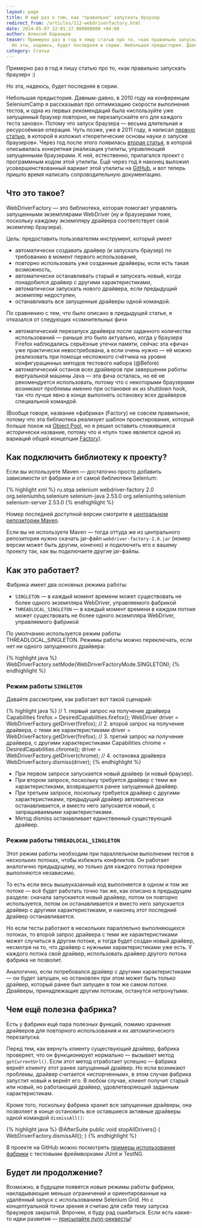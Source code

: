 ```yaml
---
layout: page
title: И ещё раз о том, как "правильно" запускать браузер
redirect_from: /articles/112-webdriverfactory.html
date: 2014-05-07 12:01:17.000000000 +04:00
author: Алексей Баранцев
teaser: Примерно раз в год я пишу статью про то, «как правильно запускать браузер» :)
  Но эта, надеюсь, будет последняя в серии. Небольшая предыстория. Давным-давно, в 2010 году на конференции SeleniumCamp я рассказывал про оптимизацию скорости выполнения тестов, и одна из первых рекомендаций была «используйте уже запущенный браузер повторно, не перезапускайте его для каждого теста заново». Потому что запуск браузера — весьма длительная и ресурсоёмкая операция. Чуть позже, уже в 2011 году, я написал первую статью, в которой я изложил «теоретические основы науки о запуске браузеров». Через год после этого появилась вторая статья, в которой описывалась конкретная реализация утилиты, управляющей запущенными браузерами. К ней, естественно, прилагался проект с программным кодом этой утилиты. Ещё через год я наконец выложил усовершенствованный вариант этой утилиты на GitHub, и вот теперь пришло время написать сопроводительную документацию
category: Статьи
---
```

Примерно раз в год я пишу статью про то, «как правильно запускать браузер» :)

Но эта, надеюсь, будет последняя в серии.

Небольшая предыстория. Давным-давно, в 2010 году на конференции SeleniumCamp я рассказывал про оптимизацию скорости выполнения тестов, и одна из первых рекомендаций была «используйте уже запущенный браузер повторно, не перезапускайте его для каждого теста заново». Потому что запуск браузера — весьма длительная и ресурсоёмкая операция. Чуть позже, уже в 2011 году, я написал [первую статью](/blog/65-how-to-start-browser-in-theory.html), в которой я изложил «теоретические основы науки о запуске браузеров». Через год после этого появилась [вторая статья](/blog/66-how-to-start-browser-with-driver-factory.html), в которой описывалась конкретная реализация утилиты, управляющей запущенными браузерами. К ней, естественно, прилагался проект с программным кодом этой утилиты. Ещё через год я наконец выложил усовершенствованный вариант этой утилиты на [GitHub](https://github.com/barancev/webdriver-factory/), и вот теперь пришло время написать сопроводительную документацию.

## Что это такое?

WebDriverFactory — это библиотека, которая помогает управлять запущенными экземплярами WebDriver (ну и браузерами тоже, поскольку каждому экземпляру драйвера соответствует свой экземпляр браузера).

Цель: предоставить пользователям инструмент, который умеет

* автоматически создавать драйвер (и запускать браузер) по требованию в момент первого использования,
* повторно использовать уже созданные драйверы, если есть такая возможность,
* автоматически останавливать старый и запускать новый, когда понадобился драйвер с другими характеристиками,
* автоматически запускать нового драйвера, если предыдущий экземпляр недоступен,
* останавливать все запущенные драйверы одной командой.

По сравнению с тем, что было описано в предыдущей статье, я отказался от следующих «сомнительных фич»

* автоматический перезапуск драйвера после заданного количества использований — раньше это было актуально, когда у браузера Firefox наблюдались серьёзные утечки памяти, сейчас эта «фича» уже практически невостребована, а если очень нужно — её можно реализовать при помощи несложного счётчика на уровне конфигурацинных методов тестового набора (@Before)
* автоматический останов всех драйверов при завершении работы виртуальной машины Java — эта фича осталась, но её не рекомендуется использовать, потому что с некоторыми браузерами возникают проблемы именно при остановке их из shutdown hook, так что лучше явно в конце выполнять остановку всех драйверов специальной командой.

(Вообще говоря, название «фабрика» (Factory) не совсем правильное, потому что эта библиотека реализует шаблон проектирования, который больше похож на [Object Pool](http://sourcemaking.com/design_patterns/object_pool), но я решил оставить сложившееся исторически название, потому что и «пул» тоже является одной из вариаций общей концепции [Factory](http://en.wikipedia.org/wiki/Factory_(software_concept))).

## Как подключить библиотеку к проекту?

Если вы используете Maven — достаточно просто добавить зависимости от фабрики и от самой библиотеки Selenium:

{% highlight xml %}
<dependency>
  <groupId>ru.stqa.selenium</groupId>
  <artifactId>webdriver-factory</artifactId>
  <version>2.0</version>
</dependency>
<dependency>
  <groupId>org.seleniumhq.selenium</groupId>
  <artifactId>selenium-java</artifactId>
  <version>2.53.0</version>
</dependency>
<dependency>
  <groupId>org.seleniumhq.selenium</groupId>
  <artifactId>selenium-server</artifactId>
  <version>2.53.0</version>
</dependency>
{% endhighlight %}

Номер последней доступной версии смотрите в [центральном репозитории Maven](http://search.maven.org/#browse%7C-716647851).

Если вы не используете Maven — тогда оттуда же из центрального репозитория нужно скачать jar-файл `webdriver-factory-2.0.jar` (номер версии может быть другим, конечно) и подключить его к вашему проекту так, как вы подключаете другие jar-файлы.

## Как это работает?

Фабрика имеет два основных режима работы:

* `SINGLETON` — в каждый момент времени может существовать не более одного экземпляра WebDriver, управляемого фабрикой
* `THREADLOCAL_SINGLETON` — в каждый момент времени в каждом потоке может существовать не более одного экземпляра WebDriver, управляемого фабрикой

По умолчанию используется режим работы THREADLOCAL_SINGLETON. Режимы работы можно переключать, если нет ни одного запущенного драйвера:

{% highlight java %}
WebDriverFactory.setMode(WebDriverFactoryMode.SINGLETON);
{% endhighlight %}

### Режим работы `SINGLETON`

Давайте рассмотрим, как работает вот такой сценарий:

{% highlight java %}
// 1. первый запрос на получение драйвера
Capabilities firefox = DesiredCapabilities.firefox();
WebDriver driver = WebDriverFactory.getDriver(firefox);
// 2. второй запрос на получение драйвера, с теми же характеристиками
driver = WebDriverFactory.getDriver(firefox);
// 3. третий запрос на получение драйвера, с другими характеристиками
Capabilities chrome = DesiredCapabilities.chrome();
driver = WebDriverFactory.getDriver(chrome);
// 4. остановка драйвера
WebDriverFactory.dismiss(driver);
{% endhighlight %}

* При первом запросе запускается новый драйвер (и новый браузер).
* При втором запросе, поскольку требуется драйвер с теми же характеристиками, возвращается ранее запущенный драйвер.
* При третьем запросе, поскольку требуется драйвер с другими характеристиками, предыдущий драйвер автоматически останавливается, и вместо него запускается новый, с запрашиваемыми характеристиками.
* Метод dismiss останавливает единственный существующий драйвер.

### Режим работы `THREADLOCAL_SINGLETON`

Этот режим работы необходим при параллельном выполнении тестов в нескольких потоках, чтобы избежать конфликтов. Он работает аналогично предыдущему, но только для каждого потока проверки выполняются независимо.

То есть если весь вышеуказанный код выполняется в одном и том же потоке — всё будет работать точно так же, как описано в предыдущем разделе: сначала запускается новый драйвер, потом он повторно используется, потом он останавливается и вместо него запускается драйвер с другими характеристиками, и наконец этот последний драйвер останавливается.

Но если тесты работают в нескольких параллельно выполняющихся потоках, то второй запрос драйвера с теми же характеристиками может случиться в другом потоке, и тогда будет создан новый драйвер, несмотря на то, что драйвер с нужными характеристиками уже есть. У каждого потока свой драйвер, использовать драйвер другого потока фабрика не позволит.

Аналогично, если потребовался драйвер с другими характеристиками — он будет запущен, но остановлен при этом может быть только драйвер, который ранее был запущен в том же самом потоке. Драйверы, принадлежащие другим потокам, останутся нетронутыми.

## Чем ещё полезна фабрика?

Есть у фабрики ещё пара полезных функций, помимо хранения драйверов для повторного использования и их автоматического перезапуска.

Перед тем, как вернуть клиенту существующий драйвер, фабрика проверяет, что он функционирует нормально — вызывает метод `getCurrentUrl()`. Если этот метод отработает успешно — фабрика вернёт клиенту этот ранее запущенный драйвер. Но если возникают проблемы, драйвер считается «испорченным», в этом случае фабрика запустит новый и вернёт его. В любом случае, клиент получит старый или новый, но работающий драйвер, удовлетворяющий заданным характеристикам.

Кроме того, поскольку фабрика хранит все запущенные драйверы, она позволяет в конце остановить все оставшиеся активные драйверы одной командой `dismissAll()`:

{% highlight java %}
@AfterSuite
public void stopAllDrivers() {
  WebDriverFactory.dismissAll();
}
{% endhighlight %}

В проекте на GitHub можно посмотреть [примеры использования фабрики](https://github.com/barancev/webdriver-factory-samples/tree/master/src/test/java/ru/stqa/selenium/factory/samples) с тестовыми фреймворками JUnit и TestNG.

## Будет ли продолжение?

Возможно, в будущем появятся новые режимы работы фабрики, накладывающие меньше ограничений и ориентированные на удалённый запуск с использованием Selenium Grid. Но с концептуальной точки зрения я считаю для себя тему запуска браузеров закрытой. Впрочем, я буду рад ошибиться. Если есть какие-то идеи развития — [присылайте пулл-реквесты](https://github.com/barancev/webdriver-factory/)!

